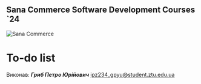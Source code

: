 ## Sana Commerce Software Development Courses `24
![Sana Commerce](https://upload.wikimedia.org/wikipedia/commons/0/08/Sana_Commerce_Logo.png)
# To-do list

Виконав: ***Гриб Петро Юрійович***
ipz234_gpyu@student.ztu.edu.ua
